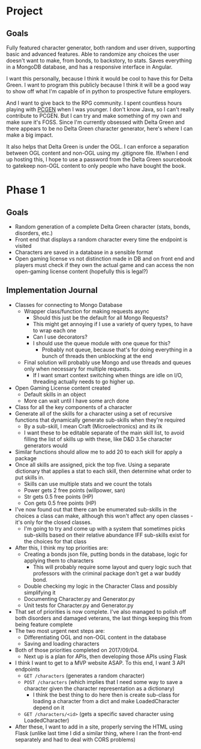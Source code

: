 # Project
## Goals
Fully featured character generator, both random and user driven, supporting basic and
advanced features. Able to randomize any choices the user doesn't want to make, from
bonds, to backstory, to stats. Saves everything in a MongoDB database, and has a 
responsive interface in Angular. 

I want this personally, because I think it would be cool to have this for Delta Green. 
I want to program this publicly because I think it will be a good way to show off what
I'm capable of in python to prospective future employers. 

And I want to give back to the RPG community. I spent countless hours playing with 
[PCGEN](http://pcgen.org/) when I was younger. I don't know Java, so I can't really contribute to 
PCGEN. But I can try and make something of my own and make sure it's FOSS. Since I'm currently 
obsessed with Delta Green and there appears to be no Delta Green character generator, here's where I
can make a big impact. 

It also helps that Delta Green is under the OGL. I can enforce a separation between OGL content and
non-OGL using my .gitignore file. If/when I end up hosting this, I hope to use a password from the
Delta Green sourcebook to gatekeep non-OGL content to only people who have bought the book. 

# Phase 1

## Goals
* Random generation of a complete Delta Green character (stats, bonds, disorders, etc.)
* Front end that displays a random character every time the endpoint is visited
* Characters are saved in a database in a sensible format
* Open gaming license vs not distinction made in DB and on front end and players must check
if they own the actual game and can access the non open-gaming license content (hopefully this is
legal?)

## Implementation Journal
* Classes for connecting to Mongo Database
    * Wrapper class/function for making requests async
        * Should this just be the default for all Mongo Requests?
        * This might get annoying if I use a variety of query types, to have to wrap 
        each one
        * Can I use decorators?
        * I should use the queue module with one queue for this?
            * Probably not queue, because that's for doing everything in a bunch of threads then
            unblocking at the end
    * Final solution will probably use Mongo and use threads and queues only when necessary for 
    multiple requests. 
        * If I want smart context switching when things are idle on I/O, threading actually needs to
        go higher up. 
* Open Gaming License content created
    * Default skills in an object
    * More can wait until I have some arch done
* Class for all the key components of a character
* Generate all of the skills for a character using a set of recursive functions that dynamically
generate sub-skills when they're required
    * By a sub-skill, I mean Craft (Microelectronics) and its ilk
    * I want these to be editable separate of the main skill list, to avoid filling the list of 
    skills up with these, like D&D 3.5e character generators would
* Similar functions should allow me to add 20 to each skill for apply a package
* Once all skills are assigned, pick the top five. Using a separate dictionary that applies a stat
to each skill, then determine what order to put skills in.
    * Skills can use multiple stats and we count the totals
    * Power gets 2 free points (willpower, san)
    * Str gets 0.5 free points (HP)
    * Con gets 0.5 free points (HP)
* I've now found out that there can be enumerated sub-skills in the choices a class can make, 
although this won't affect any open classes - it's only for the closed classes.
    * I'm going to try and come up with a system that sometimes picks sub-skills based on their
    relative abundance IFF sub-skills exist for the choices for that class
* After this, I think my top priorities are:
    * Creating a bonds json file, putting bonds in the database, logic for applying them to 
    characters
        * This will probably require some layout and query logic such that professors with the 
        criminal package don't get a war buddy bond. 
    * Double checking my logic in the Character Class and possibly simplifying it
    * Documenting Character.py and Generator.py
    * Unit tests for Character.py and Generator.py
* That set of priorities is now complete. I've also managed to polish off both disorders and 
damaged veterans, the last things keeping this from being feature complete
* The two most urgent next steps are:
    * Differentiating OGL and non-OGL content in the database
    * Saving and loading characters
* Both of those priorities completed on 2017/09/04. 
    * Next up is a plan for APIs, then developing those APIs using Flask
* I think I want to get to a MVP website ASAP. To this end, I want 3 API endpoints
    * `GET /characters` (generates a random character)
    * `POST /characters` (which implies that I need some way to save a character given the
    character representation as a dictionary)
        * I think the best thing to do here then is create sub-class for loading a character
        from a dict and make LoadedCharacter depend on it
    * `GET /characters/<id>` (gets a specific saved character using LoadedCharacter)
* After these, I want to add in a site, properly serving the HTML using Flask (unlike last
time I did a similar thing, where I ran the front-end separately and had to deal with CORS 
problems)